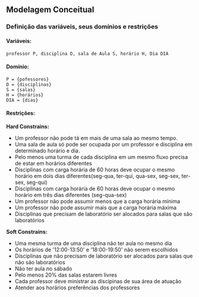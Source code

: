 ## Modelagem Conceitual
### Definição das variáveis, seus domínios e restrições

#### Variáveis:
	professor P, disciplina D, sala de Aula S, horário H, Dia DIA

#### Domínio:
	P = {pofessores}
	D = {disciplinas}
	S = {salas}
	H = {horários}
	DIA = {dias}

#### Restrições:

**Hard Constrains:**

- Um professor não pode tá em mais de uma sala ao mesmo tempo.
- Uma sala de aula só pode ser ocupada por um professor e disciplina em determinado horário e dia.
- Pelo menos uma turma de cada disciplina em um mesmo fluxo precisa de estar em horários diferentes
- Disciplinas com carga horária de 60 horas deve ocupar o mesmo horário em dois dias diferentes(seg-qua, ter-qui, qua-sex, seg-sex, ter-sex, seg-qui)
- Disciplinas com carga horária de 60 horas deve ocupar o mesmo horário em três dias diferentes (seg-qua-sex)
- Um professor não pode assumir menos que a carga horária mínima
- Um professor não pode assumir mais que a carga horária máxima
- Disciplinas que precisam de laboratório ser alocados para salas que são laboratórios

**Soft Constrains:**
- Uma mesma turma de uma disciplina não ter aula no mesmo dia
- Os horários de '12:00-13:50' e '18:00-19:50' não serem escolhidos
- Disciplinas que não precisam de laboratório ser alocados para salas que não são laboratórios
- Não ter aula no sábado
- Pelo menos 20% das salas estarem livres
- Cada professor deve ministrar as discipinas de sua área de atuação
- Atender aos horários preferências dos professores
	